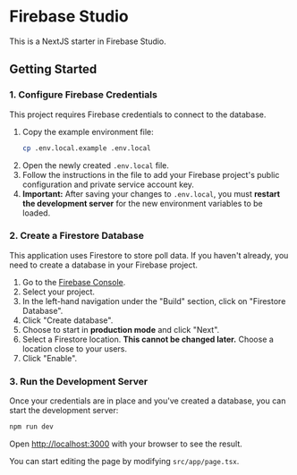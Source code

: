 # Firebase Studio

This is a NextJS starter in Firebase Studio.

## Getting Started

### 1. Configure Firebase Credentials

This project requires Firebase credentials to connect to the database.

1.  Copy the example environment file:
    ```bash
    cp .env.local.example .env.local
    ```
2.  Open the newly created `.env.local` file.
3.  Follow the instructions in the file to add your Firebase project's public configuration and private service account key.
4.  **Important:** After saving your changes to `.env.local`, you must **restart the development server** for the new environment variables to be loaded.

### 2. Create a Firestore Database

This application uses Firestore to store poll data. If you haven't already, you need to create a database in your Firebase project.

1. Go to the [Firebase Console](https://console.firebase.google.com/).
2. Select your project.
3. In the left-hand navigation under the "Build" section, click on "Firestore Database".
4. Click "Create database".
5. Choose to start in **production mode** and click "Next".
6. Select a Firestore location. **This cannot be changed later.** Choose a location close to your users.
7. Click "Enable".

### 3. Run the Development Server

Once your credentials are in place and you've created a database, you can start the development server:

```bash
npm run dev
```

Open [http://localhost:3000](http://localhost:3000) with your browser to see the result.

You can start editing the page by modifying `src/app/page.tsx`.
